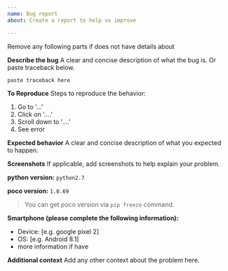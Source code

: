 ```yaml
---
name: Bug report
about: Create a report to help us improve

---
```


Remove any following parts if does not have details about

**Describe the bug**
A clear and concise description of what the bug is. Or paste traceback below.

```
paste traceback here
```

**To Reproduce**
Steps to reproduce the behavior:
1. Go to '...'
2. Click on '....'
3. Scroll down to '....'
4. See error

**Expected behavior**
A clear and concise description of what you expected to happen.

**Screenshots**
If applicable, add screenshots to help explain your problem.

**python version:** `python2.7`

**poco version:** `1.0.69`
> You can get poco version via `pip freeze` command.

**Smartphone (please complete the following information):**
 - Device: [e.g. google pixel 2]
 - OS: [e.g. Android 8.1]
 - more information if have

**Additional context**
Add any other context about the problem here.
